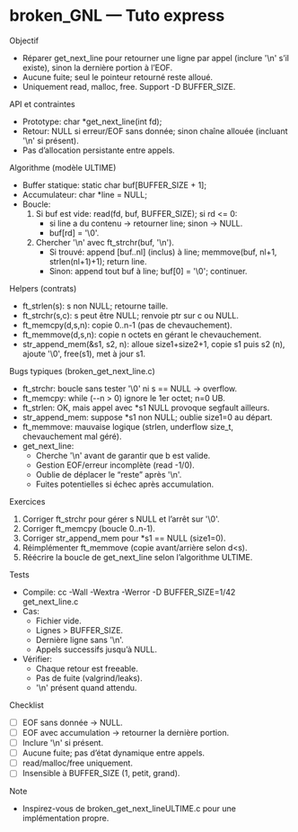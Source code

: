 # broken_GNL — Tuto express

Objectif
- Réparer get_next_line pour retourner une ligne par appel (inclure '\n' s’il existe), sinon la dernière portion à l’EOF.
- Aucune fuite; seul le pointeur retourné reste alloué.
- Uniquement read, malloc, free. Support -D BUFFER_SIZE.

API et contraintes
- Prototype: char *get_next_line(int fd);
- Retour: NULL si erreur/EOF sans donnée; sinon chaîne allouée (incluant '\n' si présent).
- Pas d’allocation persistante entre appels.

Algorithme (modèle ULTIME)
- Buffer statique: static char buf[BUFFER_SIZE + 1];
- Accumulateur: char *line = NULL;
- Boucle:
  1) Si buf est vide: read(fd, buf, BUFFER_SIZE); si rd <= 0:
     - si line a du contenu -> retourner line; sinon -> NULL.
     - buf[rd] = '\0'.
  2) Chercher '\n' avec ft_strchr(buf, '\n').
     - Si trouvé: append [buf..nl] (inclus) à line; memmove(buf, nl+1, strlen(nl+1)+1); return line.
     - Sinon: append tout buf à line; buf[0] = '\0'; continuer.

Helpers (contrats)
- ft_strlen(s): s non NULL; retourne taille.
- ft_strchr(s,c): s peut être NULL; renvoie ptr sur c ou NULL.
- ft_memcpy(d,s,n): copie 0..n-1 (pas de chevauchement).
- ft_memmove(d,s,n): copie n octets en gérant le chevauchement.
- str_append_mem(&s1, s2, n): alloue size1+size2+1, copie s1 puis s2 (n), ajoute '\0', free(s1), met à jour s1.

Bugs typiques (broken_get_next_line.c)
- ft_strchr: boucle sans tester '\0' ni s == NULL -> overflow.
- ft_memcpy: while (--n > 0) ignore le 1er octet; n=0 UB.
- ft_strlen: OK, mais appel avec *s1 NULL provoque segfault ailleurs.
- str_append_mem: suppose *s1 non NULL; oublie size1=0 au départ.
- ft_memmove: mauvaise logique (strlen, underflow size_t, chevauchement mal géré).
- get_next_line:
  - Cherche '\n' avant de garantir que b est valide.
  - Gestion EOF/erreur incomplète (read -1/0).
  - Oublie de déplacer le “reste” après '\n'.
  - Fuites potentielles si échec après accumulation.

Exercices
1) Corriger ft_strchr pour gérer s NULL et l’arrêt sur '\0'.
2) Corriger ft_memcpy (boucle 0..n-1).
3) Corriger str_append_mem pour *s1 == NULL (size1=0).
4) Réimplémenter ft_memmove (copie avant/arrière selon d<s).
5) Réécrire la boucle de get_next_line selon l’algorithme ULTIME.

Tests
- Compile: cc -Wall -Wextra -Werror -D BUFFER_SIZE=1/42 get_next_line.c
- Cas:
  - Fichier vide.
  - Lignes > BUFFER_SIZE.
  - Dernière ligne sans '\n'.
  - Appels successifs jusqu’à NULL.
- Vérifier:
  - Chaque retour est freeable.
  - Pas de fuite (valgrind/leaks).
  - '\n' présent quand attendu.

Checklist
- [ ] EOF sans donnée -> NULL.
- [ ] EOF avec accumulation -> retourner la dernière portion.
- [ ] Inclure '\n' si présent.
- [ ] Aucune fuite; pas d’état dynamique entre appels.
- [ ] read/malloc/free uniquement.
- [ ] Insensible à BUFFER_SIZE (1, petit, grand).

Note
- Inspirez-vous de broken_get_next_lineULTIME.c pour une implémentation propre.
